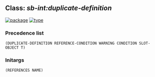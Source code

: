 ## Class: ***sb-int:duplicate-definition***
[![package](https://img.shields.io/badge/Package-SB--INT-5f9ea0.svg?style=social&colorA=999999)](../) [![type](https://img.shields.io/badge/Type-Class-5f9ea0.svg?style=social&colorA=999999)](../#class) 
### Precedence list
```
(DUPLICATE-DEFINITION REFERENCE-CONDITION WARNING CONDITION SLOT-OBJECT T)
```
### Initargs
```
(REFERENCES NAME)
```
